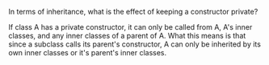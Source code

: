 In terms of inheritance, what is the effect of keeping a constructor private?

If class A has a private constructor, it can only be called from A, A's inner classes, and any inner classes of a parent of A.
What this means is that since a subclass calls its parent's constructor, A can only be inherited by its own inner classes or it's parent's inner classes.
